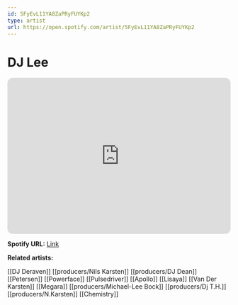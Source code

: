 ```yaml
---
id: 5FyEvL11YA8ZaPRyFUYKp2
type: artist
url: https://open.spotify.com/artist/5FyEvL11YA8ZaPRyFUYKp2
---
```

# DJ Lee

<iframe style="border-radius:12px" src="https://open.spotify.com/embed/artist/5FyEvL11YA8ZaPRyFUYKp2" width="100%" height="352" frameBorder="0" allowfullscreen="" allow="autoplay; clipboard-write; encrypted-media; fullscreen; picture-in-picture" loading="lazy"></iframe>

**Spotify URL:** [Link](https://open.spotify.com/artist/5FyEvL11YA8ZaPRyFUYKp2)

**Related artists:**

[[DJ Deraven]]
[[producers/Nils Karsten]]
[[producers/DJ Dean]]
[[Petersen]]
[[Powerface]]
[[Pulsedriver]]
[[Apollo]]
[[Lisaya]]
[[Van Der Karsten]]
[[Megara]]
[[producers/Michael-Lee Bock]]
[[producers/Dj T.H.]]
[[producers/N.Karsten]]
[[Chemistry]]
